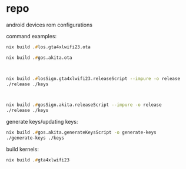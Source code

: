 # repo
android devices rom configurations

command examples:
```zsh
nix build .#los.gta4xlwifi23.ota

nix build .#gos.akita.ota



nix build .#losSign.gta4xlwifi23.releaseScript --impure -o release
./release ./keys



nix build .#gosSign.akita.releaseScript --impure -o release
./release ./keys
```

generate keys/updating keys:
```zsh
nix build .#gos.akita.generateKeysScript -o generate-keys
./generate-keys ./keys
```


build kernels:
```zsh
nix build .#gta4xlwifi23
```